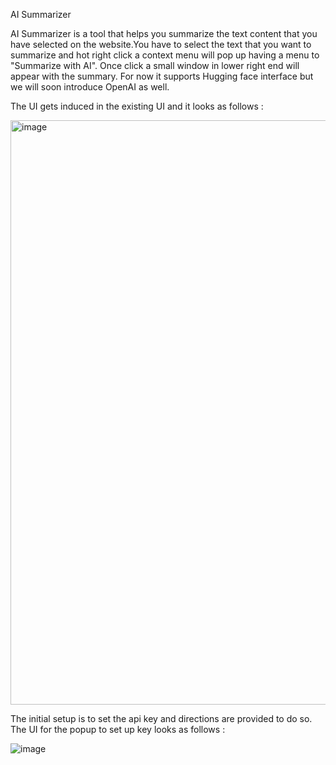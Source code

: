 AI Summarizer

AI Summarizer is a tool that helps you summarize the text content that you have selected on the website.You have to select the text that you want to summarize and hot right click a context menu will pop up having a menu to "Summarize with AI". Once click a small window in lower right end will appear with the summary.
For now it supports Hugging face interface but we will soon introduce OpenAI as well.


The UI gets induced in the existing UI and it looks as follows :

<img width="935" alt="image" src="https://github.com/user-attachments/assets/aa442dfb-7153-4163-815d-11879d387849" />


The initial setup is to set the api key and directions are provided to do so.
The UI for the popup to set up key looks as follows :

![image](https://github.com/user-attachments/assets/bdcfbf23-8976-4108-ad92-1d367354f6b1)

